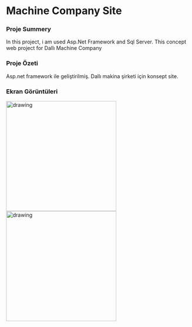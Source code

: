 # Machine Company Site

### Proje Summery
In this project, i am used Asp.Net Framework and Sql Server. This concept web project for Dallı Machine Company

### Proje Özeti 
Asp.net framework ile geliştirilmiş. Dallı makina şirketi için konsept site.


### Ekran Görüntüleri
<img src="https://github.com/samiloztoprak/Machine-Company-Site/blob/main/Proje%20Resimleri/page-1.png?raw=true" alt="drawing" width="300"/>
<img src="https://github.com/samiloztoprak/Machine-Company-Site/blob/main/Proje%20Resimleri/page-2.png?raw=true" alt="drawing" width="300"/>
